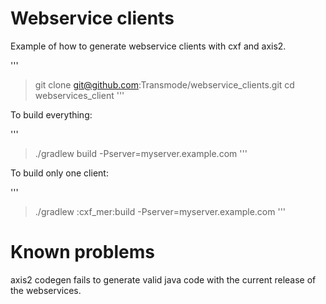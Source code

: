 Webservice clients
==================

Example of how to generate webservice clients with cxf and axis2.

'''
> git clone git@github.com:Transmode/webservice_clients.git
> cd webservices_client
'''

To build everything:

'''
> ./gradlew build -Pserver=myserver.example.com
'''

To build only one client:

'''
> ./gradlew :cxf_mer:build -Pserver=myserver.example.com
'''

Known problems
==============

axis2 codegen fails to generate valid java code with the current 
release of the webservices.


